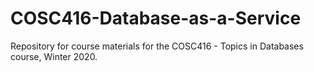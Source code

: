 # COSC416-Database-as-a-Service
 Repository for course materials for the COSC416 - Topics in Databases course, Winter 2020.
